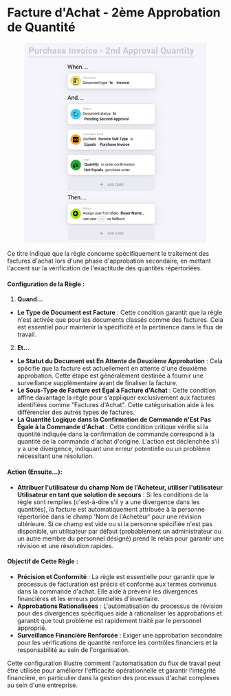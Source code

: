 # Facture d'Achat - 2ème Approbation de Quantité

<figure><img src="../../../.gitbook/assets/Bildschirmfoto 2024-05-03 um 14.56.54.png" alt=""><figcaption></figcaption></figure>

Ce titre indique que la règle concerne spécifiquement le traitement des factures d'achat lors d'une phase d'approbation secondaire, en mettant l'accent sur la vérification de l'exactitude des quantités répertoriées.

#### Configuration de la Règle :

1. **Quand…**
* **Le Type de Document est Facture** : Cette condition garantit que la règle n'est activée que pour les documents classés comme des factures. Cela est essentiel pour maintenir la spécificité et la pertinence dans le flux de travail.
2. **Et…**
* **Le Statut du Document est En Attente de Deuxième Approbation** : Cela spécifie que la facture est actuellement en attente d'une deuxième approbation. Cette étape est généralement destinée à fournir une surveillance supplémentaire avant de finaliser la facture.
* **Le Sous-Type de Facture est Égal à Facture d'Achat** : Cette condition affine davantage la règle pour s'appliquer exclusivement aux factures identifiées comme "Factures d'Achat". Cette catégorisation aide à les différencier des autres types de factures.
* **La Quantité Logique dans la Confirmation de Commande n'Est Pas Égale à la Commande d'Achat** : Cette condition critique vérifie si la quantité indiquée dans la confirmation de commande correspond à la quantité de la commande d'achat d'origine. L'action est déclenchée s'il y a une divergence, indiquant une erreur potentielle ou un problème nécessitant une résolution.

#### Action (Ensuite…):

* **Attribuer l'utilisateur du champ Nom de l'Acheteur, utiliser l'utilisateur Utilisateur en tant que solution de secours** : Si les conditions de la règle sont remplies (c'est-à-dire s'il y a une divergence dans les quantités), la facture est automatiquement attribuée à la personne répertoriée dans le champ 'Nom de l'Acheteur' pour une révision ultérieure. Si ce champ est vide ou si la personne spécifiée n'est pas disponible, un utilisateur par défaut (probablement un administrateur ou un autre membre du personnel désigné) prend le relais pour garantir une révision et une résolution rapides.

#### Objectif de Cette Règle :

* **Précision et Conformité** : La règle est essentielle pour garantir que le processus de facturation est précis et conforme aux termes convenus dans la commande d'achat. Elle aide à prévenir les divergences financières et les erreurs potentielles d'inventaire.
* **Approbations Rationalisées** : L'automatisation du processus de révision pour des divergences spécifiques aide à rationaliser les approbations et garantit que tout problème est rapidement traité par le personnel approprié.
* **Surveillance Financière Renforcée** : Exiger une approbation secondaire pour les vérifications de quantité renforce les contrôles financiers et la responsabilité au sein de l'organisation.

Cette configuration illustre comment l'automatisation du flux de travail peut être utilisée pour améliorer l'efficacité opérationnelle et garantir l'intégrité financière, en particulier dans la gestion des processus d'achat complexes au sein d'une entreprise.
